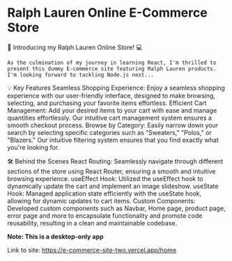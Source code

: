# Ralph Lauren Online E-Commerce Store

👔 Introducing my Ralph Lauren Online Store! 💻

    As the culmination of my journey in learning React, I'm thrilled to present this dummy E-commerce site featuring Ralph Lauren products. I'm looking forward to tackling Node.js next...

💡 Key Features
    Seamless Shopping Experience: Enjoy a seamless shopping experience with our user-friendly interface, designed to make browsing, selecting, and purchasing your favorite items effortless.
    Efficient Cart Management: Add your desired items to your cart with ease and manage quantities effortlessly. Our intuitive cart management system ensures a smooth checkout process.
    Browse by Category: Easily narrow down your search by selecting specific categories such as "Sweaters," "Polos," or "Blazers." Our intuitive filtering system ensures that you find exactly        what you're looking for.

🛠️ Behind the Scenes
    React Routing: Seamlessly navigate through different sections of the store using React Router, ensuring a smooth and intuitive browsing experience.
    useEffect Hook: Utilized the useEffect hook to dynamically update the cart and implement an image slideshow.
    useState Hook: Managed application state efficiently with the useState hook, allowing for dynamic updates to cart items.
    Custom Components: Developed custom components such as Navbar, Home page, product page, error page and more to encapsulate functionality and promote code reusability, resulting in a clean        and maintainable codebase.

**Note: This is a desktop-only app**

Link to site: https://e-commerce-site-two.vercel.app/home
